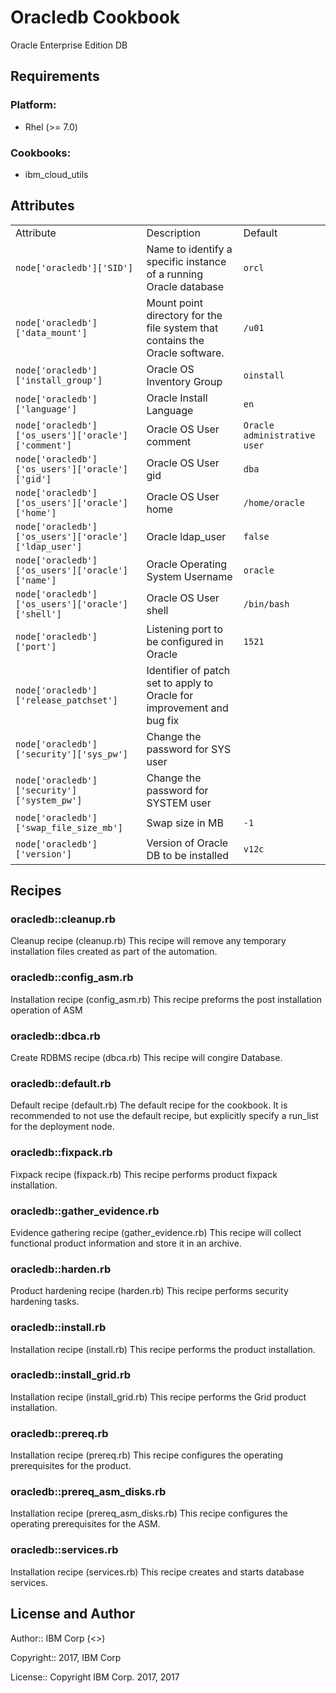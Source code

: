 Oracledb Cookbook
=================

Oracle Enterprise Edition DB

Requirements
------------

### Platform:

* Rhel (>= 7.0)

### Cookbooks:

* ibm_cloud_utils

Attributes
----------

<table>
  <tr>
    <td>Attribute</td>
    <td>Description</td>
    <td>Default</td>
  </tr>
  <tr>
    <td><code>node['oracledb']['SID']</code></td>
    <td>Name to identify a specific instance of a running Oracle database</td>
    <td><code>orcl</code></td>
  </tr>
  <tr>
    <td><code>node['oracledb']['data_mount']</code></td>
    <td>Mount point directory for the file system that contains the Oracle software.</td>
    <td><code>/u01</code></td>
  </tr>
  <tr>
    <td><code>node['oracledb']['install_group']</code></td>
    <td>Oracle OS Inventory Group</td>
    <td><code>oinstall</code></td>
  </tr>
  <tr>
    <td><code>node['oracledb']['language']</code></td>
    <td>Oracle Install Language</td>
    <td><code>en</code></td>
  </tr>
  <tr>
    <td><code>node['oracledb']['os_users']['oracle']['comment']</code></td>
    <td>Oracle OS User comment</td>
    <td><code>Oracle administrative user</code></td>
  </tr>
  <tr>
    <td><code>node['oracledb']['os_users']['oracle']['gid']</code></td>
    <td>Oracle OS User gid</td>
    <td><code>dba</code></td>
  </tr>
  <tr>
    <td><code>node['oracledb']['os_users']['oracle']['home']</code></td>
    <td>Oracle OS User home</td>
    <td><code>/home/oracle</code></td>
  </tr>
  <tr>
    <td><code>node['oracledb']['os_users']['oracle']['ldap_user']</code></td>
    <td>Oracle ldap_user</td>
    <td><code>false</code></td>
  </tr>
  <tr>
    <td><code>node['oracledb']['os_users']['oracle']['name']</code></td>
    <td>Oracle Operating System Username</td>
    <td><code>oracle</code></td>
  </tr>
  <tr>
    <td><code>node['oracledb']['os_users']['oracle']['shell']</code></td>
    <td>Oracle OS User shell</td>
    <td><code>/bin/bash</code></td>
  </tr>
  <tr>
    <td><code>node['oracledb']['port']</code></td>
    <td>Listening port to be configured in Oracle</td>
    <td><code>1521</code></td>
  </tr>
  <tr>
    <td><code>node['oracledb']['release_patchset']</code></td>
    <td>Identifier of patch set to apply to Oracle for improvement and bug fix</td>
    <td><code></code></td>
  </tr>
  <tr>
    <td><code>node['oracledb']['security']['sys_pw']</code></td>
    <td>Change the password for SYS user</td>
    <td><code></code></td>
  </tr>
  <tr>
    <td><code>node['oracledb']['security']['system_pw']</code></td>
    <td>Change the password for SYSTEM user</td>
    <td><code></code></td>
  </tr>
  <tr>
    <td><code>node['oracledb']['swap_file_size_mb']</code></td>
    <td>Swap size in MB</td>
    <td><code>-1</code></td>
  </tr>
  <tr>
    <td><code>node['oracledb']['version']</code></td>
    <td>Version of Oracle DB to be installed</td>
    <td><code>v12c</code></td>
  </tr>
</table>

Recipes
-------

### oracledb::cleanup.rb


Cleanup recipe (cleanup.rb)
This recipe will remove any temporary installation files created as part of the automation.


### oracledb::config_asm.rb


Installation recipe (config_asm.rb)
This recipe preforms the post installation operation of ASM


### oracledb::dbca.rb


Create RDBMS recipe (dbca.rb)
This recipe will congire Database.


### oracledb::default.rb


Default recipe (default.rb)
The default recipe for the cookbook. It is recommended to not use the default recipe, but explicitly specify a run_list for the deployment node.


### oracledb::fixpack.rb


Fixpack recipe (fixpack.rb)
This recipe performs product fixpack installation.


### oracledb::gather_evidence.rb


Evidence gathering recipe (gather_evidence.rb)
This recipe will collect functional product information and store it in an archive.


### oracledb::harden.rb


Product hardening recipe (harden.rb)
This recipe performs security hardening tasks.


### oracledb::install.rb


Installation recipe (install.rb)
This recipe performs the product installation.


### oracledb::install_grid.rb


Installation recipe (install_grid.rb)
This recipe performs the Grid product installation.


### oracledb::prereq.rb


Installation recipe (prereq.rb)
This recipe configures the operating prerequisites for the product.


### oracledb::prereq_asm_disks.rb


Installation recipe (prereq_asm_disks.rb)
This recipe configures the operating prerequisites for the ASM.


### oracledb::services.rb


Installation recipe (services.rb)
This recipe creates and starts database services.



License and Author
------------------

Author:: IBM Corp (<>)

Copyright:: 2017, IBM Corp

License:: Copyright IBM Corp. 2017, 2017

